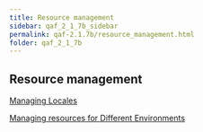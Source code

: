 ```yaml
---
title: Resource management
sidebar: qaf_2_1_7b_sidebar
permalink: qaf-2.1.7b/resource_management.html
folder: qaf_2_1_7b
---
```


## Resource management

[Managing Locales](https://confluence.infostretch.com/display/QAF217/Managing+Locales)

[Managing resources for Different Environments](https://confluence.infostretch.com/display/QAF217/Managing+resources+for+Different+Environments)
